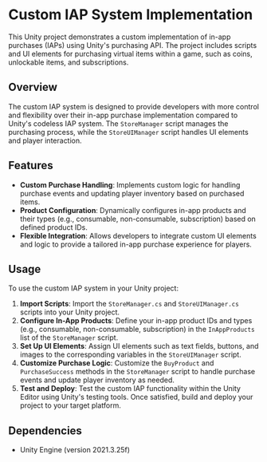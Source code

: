 # Custom IAP System Implementation

This Unity project demonstrates a custom implementation of in-app purchases (IAPs) using Unity's purchasing API. The project includes scripts and UI elements for purchasing virtual items within a game, such as coins, unlockable items, and subscriptions.

## Overview

The custom IAP system is designed to provide developers with more control and flexibility over their in-app purchase implementation compared to Unity's codeless IAP system. The `StoreManager` script manages the purchasing process, while the `StoreUIManager` script handles UI elements and player interaction.

## Features

- **Custom Purchase Handling**: Implements custom logic for handling purchase events and updating player inventory based on purchased items.
- **Product Configuration**: Dynamically configures in-app products and their types (e.g., consumable, non-consumable, subscription) based on defined product IDs.
- **Flexible Integration**: Allows developers to integrate custom UI elements and logic to provide a tailored in-app purchase experience for players.

## Usage

To use the custom IAP system in your Unity project:

1. **Import Scripts**: Import the `StoreManager.cs` and `StoreUIManager.cs` scripts into your Unity project.
2. **Configure In-App Products**: Define your in-app product IDs and types (e.g., consumable, non-consumable, subscription) in the `InAppProducts` list of the `StoreManager` script.
3. **Set Up UI Elements**: Assign UI elements such as text fields, buttons, and images to the corresponding variables in the `StoreUIManager` script.
4. **Customize Purchase Logic**: Customize the `BuyProduct` and `PurchaseSuccess` methods in the `StoreManager` script to handle purchase events and update player inventory as needed.
5. **Test and Deploy**: Test the custom IAP functionality within the Unity Editor using Unity's testing tools. Once satisfied, build and deploy your project to your target platform.

## Dependencies

- Unity Engine (version 2021.3.25f)
